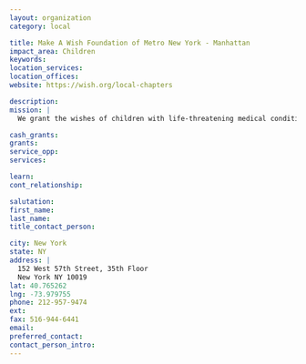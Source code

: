 ```yaml
---
layout: organization
category: local

title: Make A Wish Foundation of Metro New York - Manhattan
impact_area: Children
keywords: 
location_services: 
location_offices: 
website: https://wish.org/local-chapters

description: 
mission: |
  We grant the wishes of children with life-threatening medical conditions to enrich the human experience with hope, strength and joy. 

cash_grants: 
grants: 
service_opp: 
services: 

learn: 
cont_relationship: 

salutation: 
first_name: 
last_name: 
title_contact_person: 

city: New York
state: NY
address: |
  152 West 57th Street, 35th Floor  
  New York NY 10019
lat: 40.765262
lng: -73.979755
phone: 212-957-9474
ext: 
fax: 516-944-6441
email: 
preferred_contact: 
contact_person_intro: 
---
```

